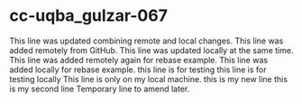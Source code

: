 # cc-uqba_gulzar-067
This line was updated combining remote and local changes.
This line was added remotely from GitHub.
This line was updated locally at the same time.
This line was added remotely again for rebase example.
This line was added locally for rebase example.
this line is for testing
this line is for testing locally
This line is only on my local machine.
this is my new line
this is my second line
Temporary line to amend later.